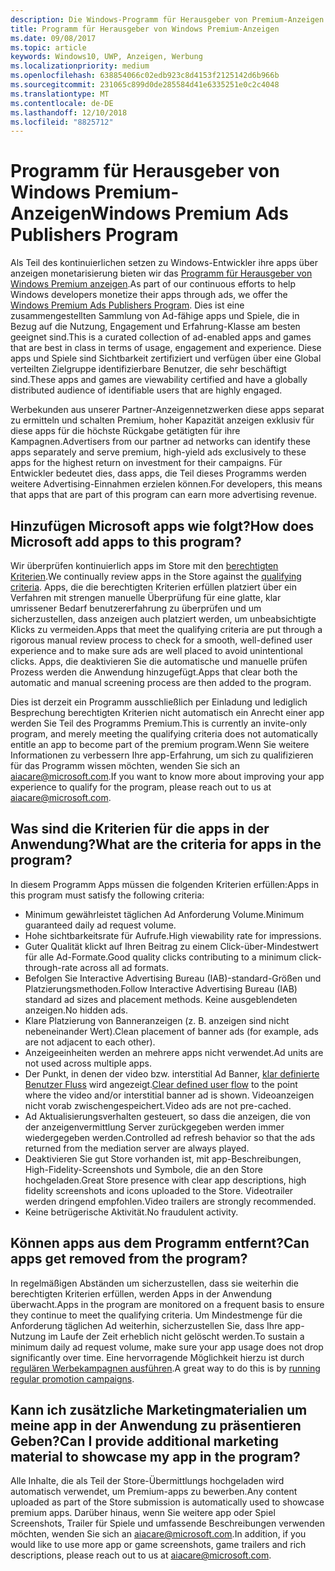 ```yaml
---
description: Die Windows-Programm für Herausgeber von Premium-Anzeigen einer zusammengestellten Sammlung von Ad-fähige apps besteht, die Partner-Anzeigennetzwerken mit Premium, bestimmt sind, können hoher Kapazität anzeigen. In diesem Programm-Apps sind am besten in Bezug auf die Nutzung, Engagement und Erfahrung-Klasse.
title: Programm für Herausgeber von Windows Premium-Anzeigen
ms.date: 09/08/2017
ms.topic: article
keywords: Windows10, UWP, Anzeigen, Werbung
ms.localizationpriority: medium
ms.openlocfilehash: 638854066c02edb923c8d4153f2125142d6b966b
ms.sourcegitcommit: 231065c899d0de285584d41e6335251e0c2c4048
ms.translationtype: MT
ms.contentlocale: de-DE
ms.lasthandoff: 12/10/2018
ms.locfileid: "8825712"
---
```

# <a name="windows-premium-ads-publishers-program"></a><span data-ttu-id="b2b2d-105">Programm für Herausgeber von Windows Premium-Anzeigen</span><span class="sxs-lookup"><span data-stu-id="b2b2d-105">Windows Premium Ads Publishers Program</span></span>

<span data-ttu-id="b2b2d-106">Als Teil des kontinuierlichen setzen zu Windows-Entwickler ihre apps über anzeigen monetarisierung bieten wir das [Programm für Herausgeber von Windows Premium anzeigen](http://www.windowspremiumapps.com).</span><span class="sxs-lookup"><span data-stu-id="b2b2d-106">As part of our continuous efforts to help Windows developers monetize their apps through ads, we offer the [Windows Premium Ads Publishers Program](http://www.windowspremiumapps.com).</span></span> <span data-ttu-id="b2b2d-107">Dies ist eine zusammengestellten Sammlung von Ad-fähige apps und Spiele, die in Bezug auf die Nutzung, Engagement und Erfahrung-Klasse am besten geeignet sind.</span><span class="sxs-lookup"><span data-stu-id="b2b2d-107">This is a curated collection of ad-enabled apps and games that are best in class in terms of usage, engagement and experience.</span></span> <span data-ttu-id="b2b2d-108">Diese apps und Spiele sind Sichtbarkeit zertifiziert und verfügen über eine Global verteilten Zielgruppe identifizierbare Benutzer, die sehr beschäftigt sind.</span><span class="sxs-lookup"><span data-stu-id="b2b2d-108">These apps and games are viewability certified and have a globally distributed audience of identifiable users that are highly engaged.</span></span>

<span data-ttu-id="b2b2d-109">Werbekunden aus unserer Partner-Anzeigennetzwerken diese apps separat zu ermitteln und schalten Premium, hoher Kapazität anzeigen exklusiv für diese apps für die höchste Rückgabe getätigten für ihre Kampagnen.</span><span class="sxs-lookup"><span data-stu-id="b2b2d-109">Advertisers from our partner ad networks can identify these apps separately and serve premium, high-yield ads exclusively to these apps for the highest return on investment for their campaigns.</span></span> <span data-ttu-id="b2b2d-110">Für Entwickler bedeutet dies, dass apps, die Teil dieses Programms werden weitere Advertising-Einnahmen erzielen können.</span><span class="sxs-lookup"><span data-stu-id="b2b2d-110">For developers, this means that apps that are part of this program can earn more advertising revenue.</span></span>

## <a name="how-does-microsoft-add-apps-to-this-program"></a><span data-ttu-id="b2b2d-111">Hinzufügen Microsoft apps wie folgt?</span><span class="sxs-lookup"><span data-stu-id="b2b2d-111">How does Microsoft add apps to this program?</span></span> 

<span data-ttu-id="b2b2d-112">Wir überprüfen kontinuierlich apps im Store mit den [berechtigten Kriterien](#what-are-the-criteria-for-apps-in-the-program).</span><span class="sxs-lookup"><span data-stu-id="b2b2d-112">We continually review apps in the Store against the [qualifying criteria](#what-are-the-criteria-for-apps-in-the-program).</span></span> <span data-ttu-id="b2b2d-113">Apps, die die berechtigten Kriterien erfüllen platziert über ein Verfahren mit strengen manuelle Überprüfung für eine glatte, klar umrissener Bedarf benutzererfahrung zu überprüfen und um sicherzustellen, dass anzeigen auch platziert werden, um unbeabsichtigte Klicks zu vermeiden.</span><span class="sxs-lookup"><span data-stu-id="b2b2d-113">Apps that meet the qualifying criteria are put through a rigorous manual review process to check for a smooth, well-defined user experience and to make sure ads are well placed to avoid unintentional clicks.</span></span> <span data-ttu-id="b2b2d-114">Apps, die deaktivieren Sie die automatische und manuelle prüfen Prozess werden die Anwendung hinzugefügt.</span><span class="sxs-lookup"><span data-stu-id="b2b2d-114">Apps that clear both the automatic and manual screening process are then added to the program.</span></span>

<span data-ttu-id="b2b2d-115">Dies ist derzeit ein Programm ausschließlich per Einladung und lediglich Besprechung berechtigten Kriterien nicht automatisch ein Anrecht einer app werden Sie Teil des Programms Premium.</span><span class="sxs-lookup"><span data-stu-id="b2b2d-115">This is currently an invite-only program, and merely meeting the qualifying criteria does not automatically entitle an app to become part of the premium program.</span></span><span data-ttu-id="b2b2d-116">Wenn Sie weitere Informationen zu verbessern Ihre app-Erfahrung, um sich zu qualifizieren für das Programm wissen möchten, wenden Sie sich an aiacare@microsoft.com.</span><span class="sxs-lookup"><span data-stu-id="b2b2d-116">If you want to know more about improving your app experience to qualify for the program, please reach out to us at aiacare@microsoft.com.</span></span>

## <a name="what-are-the-criteria-for-apps-in-the-program"></a><span data-ttu-id="b2b2d-117">Was sind die Kriterien für die apps in der Anwendung?</span><span class="sxs-lookup"><span data-stu-id="b2b2d-117">What are the criteria for apps in the program?</span></span>

<span data-ttu-id="b2b2d-118">In diesem Programm Apps müssen die folgenden Kriterien erfüllen:</span><span class="sxs-lookup"><span data-stu-id="b2b2d-118">Apps in this program must satisfy the following criteria:</span></span>

* <span data-ttu-id="b2b2d-119">Minimum gewährleistet täglichen Ad Anforderung Volume.</span><span class="sxs-lookup"><span data-stu-id="b2b2d-119">Minimum guaranteed daily ad request volume.</span></span> 
* <span data-ttu-id="b2b2d-120">Hohe sichtbarkeitsrate für Aufrufe.</span><span class="sxs-lookup"><span data-stu-id="b2b2d-120">High viewability rate for impressions.</span></span> 
* <span data-ttu-id="b2b2d-121">Guter Qualität klickt auf Ihren Beitrag zu einem Click-über-Mindestwert für alle Ad-Formate.</span><span class="sxs-lookup"><span data-stu-id="b2b2d-121">Good quality clicks contributing to a minimum click-through-rate across all ad formats.</span></span> 
* <span data-ttu-id="b2b2d-122">Befolgen Sie Interactive Advertising Bureau (IAB)-standard-Größen und Platzierungsmethoden.</span><span class="sxs-lookup"><span data-stu-id="b2b2d-122">Follow Interactive Advertising Bureau (IAB) standard ad sizes and placement methods.</span></span> <span data-ttu-id="b2b2d-123">Keine ausgeblendeten anzeigen.</span><span class="sxs-lookup"><span data-stu-id="b2b2d-123">No hidden ads.</span></span>
* <span data-ttu-id="b2b2d-124">Klare Platzierung von Banneranzeigen (z. B. anzeigen sind nicht nebeneinander Wert).</span><span class="sxs-lookup"><span data-stu-id="b2b2d-124">Clean placement of banner ads (for example, ads are not adjacent to each other).</span></span>
* <span data-ttu-id="b2b2d-125">Anzeigeeinheiten werden an mehrere apps nicht verwendet.</span><span class="sxs-lookup"><span data-stu-id="b2b2d-125">Ad units are not used across multiple apps.</span></span>
* <span data-ttu-id="b2b2d-126">Der Punkt, in denen der video bzw. interstitial Ad Banner, [klar definierte Benutzer Fluss](https://blogs.windows.com/buildingapps/2017/08/31/best-practices-using-video-ads-windows-apps/) wird angezeigt.</span><span class="sxs-lookup"><span data-stu-id="b2b2d-126">[Clear defined user flow](https://blogs.windows.com/buildingapps/2017/08/31/best-practices-using-video-ads-windows-apps/) to the point where the video and/or interstitial banner ad is shown.</span></span> <span data-ttu-id="b2b2d-127">Videoanzeigen nicht vorab zwischengespeichert.</span><span class="sxs-lookup"><span data-stu-id="b2b2d-127">Video ads are not pre-cached.</span></span> 
* <span data-ttu-id="b2b2d-128">Ad Aktualisierungsverhalten gesteuert, so dass die anzeigen, die von der anzeigenvermittlung Server zurückgegeben werden immer wiedergegeben werden.</span><span class="sxs-lookup"><span data-stu-id="b2b2d-128">Controlled ad refresh behavior so that the ads returned from the mediation server are always played.</span></span>
* <span data-ttu-id="b2b2d-129">Deaktivieren Sie gut Store vorhanden ist, mit app-Beschreibungen, High-Fidelity-Screenshots und Symbole, die an den Store hochgeladen.</span><span class="sxs-lookup"><span data-stu-id="b2b2d-129">Great Store presence with clear app descriptions, high fidelity screenshots and icons uploaded to the Store.</span></span> <span data-ttu-id="b2b2d-130">Videotrailer werden dringend empfohlen.</span><span class="sxs-lookup"><span data-stu-id="b2b2d-130">Video trailers are strongly recommended.</span></span>
* <span data-ttu-id="b2b2d-131">Keine betrügerische Aktivität.</span><span class="sxs-lookup"><span data-stu-id="b2b2d-131">No fraudulent activity.</span></span>

## <a name="can-apps-get-removed-from-the-program"></a><span data-ttu-id="b2b2d-132">Können apps aus dem Programm entfernt?</span><span class="sxs-lookup"><span data-stu-id="b2b2d-132">Can apps get removed from the program?</span></span>

<span data-ttu-id="b2b2d-133">In regelmäßigen Abständen um sicherzustellen, dass sie weiterhin die berechtigten Kriterien erfüllen, werden Apps in der Anwendung überwacht.</span><span class="sxs-lookup"><span data-stu-id="b2b2d-133">Apps in the program are monitored on a frequent basis to ensure they continue to meet the qualifying criteria.</span></span> <span data-ttu-id="b2b2d-134">Um Mindestmenge für die Anforderung täglichen Ad weiterhin, sicherzustellen Sie, dass Ihre app-Nutzung im Laufe der Zeit erheblich nicht gelöscht werden.</span><span class="sxs-lookup"><span data-stu-id="b2b2d-134">To sustain a minimum daily ad request volume, make sure your app usage does not drop significantly over time.</span></span> <span data-ttu-id="b2b2d-135">Eine hervorragende Möglichkeit hierzu ist durch [regulären Werbekampagnen ausführen](https://developer.microsoft.com/en-us/store/promote-your-apps).</span><span class="sxs-lookup"><span data-stu-id="b2b2d-135">A great way to do this is by [running regular promotion campaigns](https://developer.microsoft.com/en-us/store/promote-your-apps).</span></span>

## <a name="can-i-provide-additional-marketing-material-to-showcase-my-app-in-the-program"></a><span data-ttu-id="b2b2d-136">Kann ich zusätzliche Marketingmaterialien um meine app in der Anwendung zu präsentieren Geben?</span><span class="sxs-lookup"><span data-stu-id="b2b2d-136">Can I provide additional marketing material to showcase my app in the program?</span></span> 

<span data-ttu-id="b2b2d-137">Alle Inhalte, die als Teil der Store-Übermittlungs hochgeladen wird automatisch verwendet, um Premium-apps zu bewerben.</span><span class="sxs-lookup"><span data-stu-id="b2b2d-137">Any content uploaded as part of the Store submission is automatically used to showcase premium apps.</span></span> <span data-ttu-id="b2b2d-138">Darüber hinaus, wenn Sie weitere app oder Spiel Screenshots, Trailer für Spiele und umfassende Beschreibungen verwenden möchten, wenden Sie sich an aiacare@microsoft.com.</span><span class="sxs-lookup"><span data-stu-id="b2b2d-138">In addition, if you would like to use more app or game screenshots, game trailers and rich descriptions, please reach out to us at aiacare@microsoft.com.</span></span>
